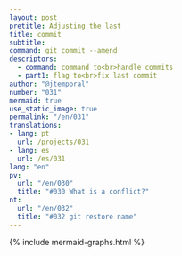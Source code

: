 ```yaml
---
layout: post
pretitle: Adjusting the last
title: commit
subtitle:
command: git commit --amend
descriptors:
  - command: command to<br>handle commits
  - part1: flag to<br>fix last commit
author: "@jtemporal"
number: "031"
mermaid: true
use_static_image: true
permalink: "/en/031"
translations:
- lang: pt
  url: /projects/031
- lang: es
  url: /es/031
lang: "en"
pv:
  url: "/en/030"
  title: "#030 What is a conflict?"
nt:
  url: "/en/032"
  title: "#032 git restore name"
---
```


{% include mermaid-graphs.html %}
